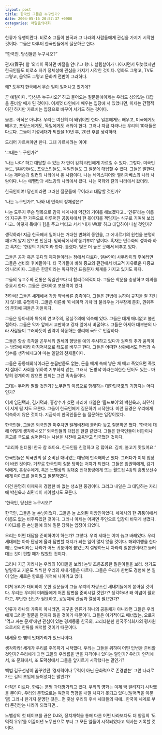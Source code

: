 ```yaml
---
layout: post
title: 한국인 그들은 누구인가?
date: 2004-05-16 20:57:37 +0900
categories: 깨달음의대화
---
```

한류가 유행이란다. 비로소 그들이 한국과 그 나라의 사람들에게 관심을 가지기 시작한 것이다. 그들은 다투어 한국인들에게 질문하곤 한다. 
  
  
“한국인, 당신들은 누구시오?”    
  
관자(管子) 왈 ‘의식이 족하면 예절을 안다’고 했다. 살림살이가 나아지면서 뒤늦었지만 한국인들도 비로소 자기 정체성에 관심을 가지기 시작한 것이다. 영화도 그렇고, TV도 그렇고, 음악도 그렇고 문화계 전반이 그러하다.    
  
왜? 도무지 한국에서 무슨 일이 일어나고 있기에?    
  
곧 예절이다. ‘당신은 누구시오?’ 하고 물어오는 질문들에이제는 우리도 성의있는 대답을 준비할 때가 된 것이다. 이제껏 타인에게 배우는 입장에 서 있었다면, 이제는 간헐적이긴 하지만 가르치는 입장으로 바꾸어 서기도 하는 것이다.    
  
물론.. 아직은 아니다. 우리는 여전히 더 배워야만 한다. 일본에게도 배우고, 미국에게도 배우고, 프랑스에게도, 독일에게도 배워야 한다. 그러나 지금 자라나는 우리의 10대들은 다르다. 그들이 기성세대가 되었을 10년 후, 20년 후를 생각하라.    
  
도리어 가르쳐야만 한다. 그대 가르치려는 이여!    
  
‘그대는 누구인가?’    
  
‘나는 나다’ 하고 대답할 수 있는 자 만이 감히 타인에게 가르칠 수 있다. 그렇다. 미국인들도, 일본인들도, 프랑스인들도, 독일인들도 그 질문에 대답할 수 있다. 그들은 말한다. 나는 제퍼슨과 링컨의 나라에서 온 사람이다. 나는 세익스피어와 엘리자베스의 나라 사람이다. 나는 에펠탑과 세느강의 나라에서 왔다. 나는 국화와 칼의 나라에서 왔더라. 
  
  
한국인이여! 당신이라면 그러한 질문들에 무어라고 대답할 것인가?    
  
‘나는 누구인가?’, ‘나와 내 민족의 정체성은?’ 
  
  
나는 도무지 무슨 명목으로 감히 세계사에 약간의 기여를 해보겠다고.. ‘인류’라는 이름의 지구촌 한 가족으로 이루어진 공동체에서 한 몫아지를 책임지는 식구로 기여해 보겠다고.. 이렇게 목에다 힘을 주고 버티고 서서 ‘내가 낸데!’ 하고 대답하여 나설 것인가?    
  
생각하라! 지금 한국에서 일어나는 거대한 변화의 동인을, 그 에네르기의 원천을 분명히 깨우쳐 알지 않으면 안된다. 밑바닥에서의‘동기부여’ 말이다. 혹자는 민주화의 성과라 하고 혹자는 ‘한강의 기적’이라 한다. 틀렸다. 빛은 더 높은 곳에서 비추고 있다.    
  
그들은 공자 혹은 붓다의 제자들이라는 점에서 다르다. 일본인이 사무라이의 후예라면 그들은 선비의 후예들이다. 타 국가들에 비해 종교의 편견에서 비교적 자유로운 다종교의 나라이다. 그들은 한글이라는 독자적인 표음문자 체계를 가지고 있기도 하다.    
  
그들의 유교주의 전통은 독일인보다 더 합리주의적이다. 그들은 학문을 숭상하고 예의를 중요시 한다. 그들은 관대하고 포용력이 있다.    
  
천만에! 그들은 세계에서 가장 약삭빠른 종족이다. 그들은 편법에 능하며 규칙을 잘 지키지 않기로 유명하다. 그들은 이른바 ‘아세아적 가치’라 불리우는 가부장제 문화, 권위주의 문화에 찌들은 자들이다.    
  
그들은 동아세아 특유의 연고주의, 정실주의에 익숙해 있다. 그들은 대개 매너없고 불친절하다. 그들은 약자 앞에서 교만하고 강자 앞에서 비굴하다. 그들은 아세아 대부분의 나라 사람들이 그러하듯이 권력이 작동하는 생리에 극도로 민감하다.    
  
그들은 항상 촉각을 곤두세워 권세의 향방을 예의 주시하고 있다가 권력의 추가 움직이는 방향에 따라 아침저녁으로 태도를 바꾸곤 한다. 그들은 어떠한 상황에서도 편법과 속임수를 생각해내고야 마는 일탈의 천재들이다. 
  
  
그들은 공동체의식이라곤 눈꼽만큼도 없는, 돈을 베개 속에 넣은 채 베고 죽었으면 죽었지 절대로 사회를 위하여 기부하지 않는, 그래서 ‘돈방석’이라는희한한 단어도 있는.. 마땅히 경계하지 않으면 안되는 그런 족속들이다. 
  
  
그대는 무어라 말할 것인가? 노무현의 이름으로 항해하는 대한민국호의 기항지는 어디인가?    
  
어제 임권택과, 김기덕과, 홍상수가 섰던 자리에 내일은 ‘올드보이’의 박찬욱과, 최민식이 서게 될 지도 모른다. 그들이 한국인에게 질문하기 시작한다. 이런 풍경은 우리에게 익숙하지 않은 것이다. 지금까지 한국인들은 늘 질문하는 입장이었다.    
  
한국인들, 그들은 외국인만 마주치면 텔레비젼에 불러다 놓고 질문하곤 했다. ‘한국에 대해 어떻게 생각하시오?’ 외국인들의 대답은 한결 같았다. 그들은 한국인들이 비판이나 충고를 극도로 싫어한다는 사실을 사전에 교육받고 입국했던 것이다.    
  
“코리아 원더풀! 한국 참 조아요. 한국인들 친절하고 정 많아요. 김치, 불고기 맛있어요.”    
  
한국인들은 외국인의 잘 준비된 매너있는 대답에 만족해하곤 했다. 그러다가 이제 입장이 바뀐 것이다. 거꾸로 한국인이 질문 당하는 처지가 되었다. 그들은 임권택에게, 김기덕에게, 홍상수에게, 혹은 노벨상의 김대중 전대통령에게 또는 월드컵 4강의 홍명보선수에게 마이크를 들이밀고 질문하였다. 
  
  
이건 분명히 이제까지 경험한 바 없는 생소한 풍경이다. 그리고 내일은 그 대답하는 자리에 박찬욱과 최민식이 서야할지도 모른다. 
  
  
‘한국인, 당신은 누구시오?’    
  
한국인, 그들은 늘 손님이었다. 그들은 늘 소외된 이방인이었다. 세계사의 한 귀퉁이에서 이름도 없는 비주류였던 것이다. 그러나 이제는 어쩌면 주인으로 입장이 바뀌게 생겼다. 마이크를 든 손님들에 의해 질문 당하는 입장이 되었다.    
  
우리는 어떤 대답을 준비하여야 하는가? 그렇다. 우리 세대는 이미 늙고 바래었다. 우리 세대에는 아마 단상에 올라 답변할 처지가 되는 일이 많지 않을 것이다. 해외여행을 한다해도 한국이라는 나라가 어느 귀퉁이에 붙었는지 설명하느니 차라리 일본인이라고 둘러대는 것이 편할 때가 많았던 것이다.    
  
그러나 지금 자라나는 우리의 10대들을 보라! 눈빛 초롱초롱한 젊은이들을 보라. 생기도 발랄하고 기운도 씩씩한 우리의 새내기들은 다르다. 그들은 우리가 한번도 경험해 본 일이 없는 새로운 항로를 개척해 나아가고 있다. 
  
  
미처 우리가 대비하지 못한 질문들이 그들 우리의 자랑스런 새내기들에게 쏟아질 것이다. 우리는 우리의 미래들에게 어떤 답변을 준비시킬 것인가? 생각하라! 왜 이념이 필요하고, 부단한 진보가 필요하고, 공동체적 관심과 열정이 필요한가?    
  
인류가 하나의 가족이 아니라면, 지구촌 인류가 하나의 공동체가 아니라면 그들은 우리에게 그러한 질문을 던지지 않을 것이기 때문이다. 그들은 이기적이고 매너없는, 오로지 '먹고 싸는 문제'에만 관심이 있는 경제동물 한국의, 고리타분한 한국주식회사의 평사원으로서의 한류를 배척할 것이기 때문이다.    
  
내세울 한 뼘의 멋대가리가 있느냐이다.    
  
생각하라! 세계가 우리를 주목하기 시작했다. 우리는 그들을 위하여 어떤 답변을 준비할 것인가? 우리에게 과연 그들의 우러름을 받을 자격이나 있다는 말인가? 우리가 인격에서, 또 문화에서, 또 도덕성에서 그들을 앞지르기 시작했다는 말인가?    
  
백범 김구선생이 꿈꾸었던 ‘경제력이나 무력이 아닌 문화력으로 존경받는’ 그런 나라로 가는 길의 초입에 들어섰다는 말인가?    
  
아직은 이르다. 한류는 분명 과대평가되고 있다. 우리의 영화는 이제 막 알려지기 시작했을 뿐이다. 우리의 문학으로는 여전히 명함을 내밀 처지가 못되고 있다.(빌어먹을 이문열) 그러나 한가지 분명한 것은.. 먼 훗날 우리의 후배 세대들의 때에.. 한국이 세계로 부터 존경받는 나라가 되었다면..    
  
노벨상의 첫 테이프를 끊은 DJ와, 정치개혁을 통해 다른 어떤 나라보다도 더 양질의 ‘도덕적 우위’를 이끌어낸 노무현으로 부터 그 모든 일들이 시작되었다고 역사는 기록할 것이다.